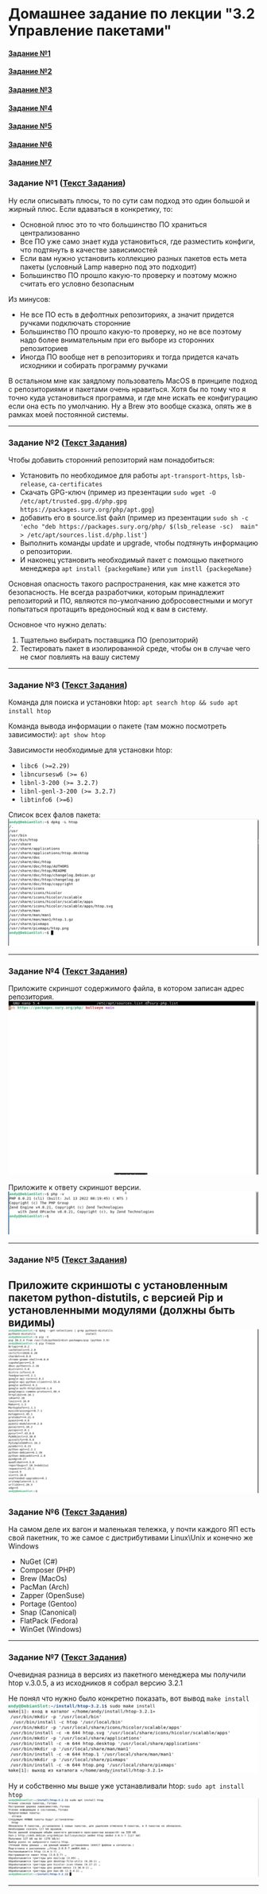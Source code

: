 # Домашнее задание по лекции "3.2 Управление пакетами"

#### [Задание №1](#задание-1-текст-задания)
#### [Задание №2](#задание-2-текст-задания)
#### [Задание №3](#задание-3-текст-задания)
#### [Задание №4](#задание-3-текст-задания)
#### [Задание №5](#задание-3-текст-задания)
#### [Задание №6](#задание-3-текст-задания)
#### [Задание №7](#задание-3-текст-задания)

### Задание №1 ([Текст Задания](https://github.com/netology-code/slin-homeworks/blob/slin-7/3-02.md#%D0%BA%D0%B5%D0%B9%D1%81-1))

Ну если описывать плюсы, то по сути сам подход это один большой и жирный плюс. Если вдаваться в конкретику, то:
+ Основной плюс это то что большинство ПО храниться централизованно
+ Все ПО уже само знает куда установиться, где разместить конфиги, что подтянуть в качестве зависимостей
+ Если вам нужно установить коллекцию разных пакетов есть мета пакеты (условный Lamp наверно под это подходит)
+ Большинство ПО прошло какую-то проверку и поэтому можно считать его условно безопасным

Из минусов:
+ Не все ПО есть в дефолтных репозиториях, а значит придется ручками подключать сторонние
+ Большинство ПО прошло какую-то проверку, но не все поэтому надо более внимательным при его выборе из сторонних репозиториев
+ Иногда ПО вообще нет в репозиториях и тогда придется качать исходники и собирать программу ручками

В остальном мне как заядлому пользователь MacOS в принципе подход с репозиториями и пакетами очень нравиться. Хотя бы 
по тому что я точно куда установиться программа, и где мне искать ее конфигурацию если она есть по умолчанию. Ну а Brew 
это вообще сказка, опять же в рамках моей постоянной системы.

---

### Задание №2 ([Текст Задания](https://github.com/netology-code/slin-homeworks/blob/slin-7/3-02.md#%D0%BA%D0%B5%D0%B9%D1%81-2))

Чтобы добавить сторонний репозиторий нам понадобиться:
+ Установить по необходимое для работы `apt-transport-https`, `lsb-release`, `ca-certificates`
+ Скачать GPG-ключ (пример из презентации `sudo wget -O /etc/apt/trusted.gpg.d/php.gpg https://packages.sury.org/php/apt.gpg`)
+ добавить его в source.list файл (пример из презентации `sudo sh -c 'echo "deb https://packages.sury.org/php/ $(lsb_release -sc) 
main" > /etc/apt/sources.list.d/php.list'`)
+ Выполнить команды update и upgrade, чтобы подтянуть информацию о репозитории.
+ И наконец установить необходимый пакет с помощью пакетного менеджера `apt install {packegeName}` или `yum instll {packegeName}`

Основная опасность такого распространения, как мне кажется это безопасность. Не всегда разработчики, которым принадлежит 
репозиторий и ПО, являются по-умолчанию добросовестными и могут попытаться протащить вредоносный код к вам в систему.

Основное что нужно делать:
1. Тщательно выбирать поставщика ПО (репозиторий)
2. Тестировать пакет в изолированной среде, чтобы он в случае чего не смог повлиять на вашу систему

---

### Задание №3 ([Текст Задания](https://github.com/netology-code/slin-homeworks/blob/slin-7/3-02.md#%D0%BA%D0%B5%D0%B9%D1%81-3))

Команда для поиска и установки htop: `apt search htop && sudo apt install htop`

Команда вывода информации о пакете (там можно посмотреть зависимости): `apt show htop`

Зависимости необходимые для установки htop:
+ `libc6 (>=2.29)`
+ `libncursesw6 (>= 6)`
+ `libnl-3-200 (>= 3.2.7)`
+ `libnl-genl-3-200 (>= 3.2.7)`
+ `libtinfo6 (>=6)`

Список всех фалов пакета:
![Result 1](assets/images/hw-13/hw-13-03-1.png)


---

### Задание №4 ([Текст Задания](https://github.com/netology-code/slin-homeworks/blob/slin-7/3-02.md#%D0%BA%D0%B5%D0%B9%D1%81-4))

Приложите скриншот содержимого файла, в котором записан адрес репозитория.
![Result 2](assets/images/hw-13/hw-13-04-1.png)

Приложите к ответу скриншот версии.
![Result 3](assets/images/hw-13/hw-13-04-2.png)

---

### Задание №5 ([Текст Задания](https://github.com/netology-code/slin-homeworks/blob/slin-7/3-02.md#%D0%BA%D0%B5%D0%B9%D1%81-5))

Приложите скриншоты с установленным пакетом python-distutils, с версией Pip и установленными модулями (должны быть видимы)
![Result 4](assets/images/hw-13/hw-13-05-1.png)
---

### Задание №6 ([Текст Задания](https://github.com/netology-code/slin-homeworks/blob/slin-7/3-02.md#%D0%BA%D0%B5%D0%B9%D1%81-6))

На самом деле их вагон и маленькая тележка, у почти каждого ЯП есть свой пакетник, то же самое с дистрибутивами Linux\Unix
и конечно же Windows

+ NuGet (C#)
+ Composer (PHP)
+ Brew (MacOs)
+ PacMan (Arch)
+ Zapper (OpenSuse)
+ Portage (Gentoo)
+ Snap (Canonical)
+ FlatPack (Fedora)
+ WinGet (Windows)

---

### Задание №7 ([Текст Задания](https://github.com/netology-code/slin-homeworks/blob/slin-7/3-02.md#%D0%BA%D0%B5%D0%B9%D1%81-7))

Очевидная разница в версиях из пакетного менеджера мы получили htop v.3.0.5, а из исходников я собрал версию 3.2.1

Не понял что нужно было конкретно показать, вот вывод `make install`
![Result 5](assets/images/hw-13/hw-13-07-1.png)

Ну и собственно мы выше уже устанавливали htop: `sudo apt install htop`
![Result 6](assets/images/hw-13/hw-13-07-2.png)

---
